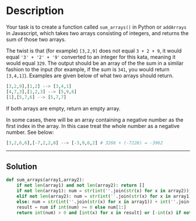 # Description

Your task is to create a function called `sum_arrays()` in Python or `addArrays` in Javascript, which takes two arrays consisting of integers, and returns the sum of those two arrays.

The twist is that (for example) `[3,2,9]` does not equal `3 + 2 + 9`, it would equal `'3' + '2' + '9'` converted to an integer for this kata, meaning it would equal `329`. The output should be an array of the the sum in a similar fashion to the input (for example, if the sum is `341`, you would return `[3,4,1]`). Examples are given below of what two arrays should return.

```py
[3,2,9],[1,2] --> [3,4,1]
[4,7,3],[1,2,3] --> [5,9,6]
[1],[5,7,6] --> [5,7,7]
```

If both arrays are empty, return an empty array.

In some cases, there will be an array containing a negative number as the first index in the array. In this case treat the whole number as a negative number. See below:

```py
[3,2,6,6],[-7,2,2,8] --> [-3,9,6,2] # 3266 + (-7228) = -3962
```

---

## Solution

```py
def sum_arrays(array1,array2):
    if not len(array1) and not len(array2): return []
    if not len(array1): num = str(int(''.join(str(x) for x in array2)))
    elif not len(array2): num = str(int(''.join(str(x) for x in array1)))
    else: num = str(int(''.join(str(x) for x in array1)) + int(''.join(str(x) for x in array2)))
    result = num if int(num) >= 0 else num[1:]
    return int(num) > 0 and [int(x) for x in result] or [-int(x) if not i else int(x) for i, x in enumerate(result)]
```
